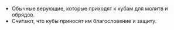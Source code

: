 - Обычные верующие, которые приходят к кубам для молитв и обрядов.
- Считают, что кубы приносят им благословение и защиту.